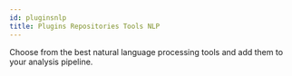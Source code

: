 ```yaml
---
id: pluginsnlp
title: Plugins Repositories Tools NLP
---
```


Choose from the best natural language processing tools and add them to your analysis pipeline.